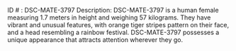 ID # : DSC-MATE-3797
Description: DSC-MATE-3797 is a human female measuring 1.7 meters in height and weighing 57 kilograms. They have vibrant and unusual features, with orange tiger stripes pattern on their face, and a head resembling a rainbow festival. DSC-MATE-3797 possesses a unique appearance that attracts attention wherever they go.